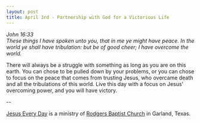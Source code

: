 ```yaml
---
layout: post
title: April 3rd - Partnership with God for a Victorious Life
---
```


_John 16:33  
These things I have spoken unto you, that in me ye might have peace.
In the world ye shall have tribulation: but be of good cheer; I have
overcome the world._

There will always be a struggle with something as long as you are
on this earth. You can chose to be pulled down by your problems, or
you can chose to focus on the peace that comes from trusting Jesus,
who overcame death and all the tribulations of this world. Live this
day with a focus on Jesus' overcoming power, and you will have
victory.

 --

<a href=http://jesuseveryday.net>Jesus Every Day</a> is a ministry of <a href=http://rodgersbaptist.net>Rodgers Baptist Church</a> in Garland, Texas.
